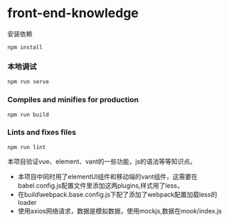 # front-end-knowledge

安装依赖

```
npm install
```

### 本地调试

```
npm run serve
```

### Compiles and minifies for production

```
npm run build
```

### Lints and fixes files

```
npm run lint
```


本项目验证vue、element、vant的一些功能，js的语法等等知识点。

* 本项目中同时用了elementUI组件和移动端的vant组件，这需要在babel.config.js配置文件里添加这两plugins,样式用了less，
* 在build\webpack.base.config.js下配了添加了webpack配置加载less的loader
* 使用axios网络请求，数据是模拟数据，使用mockjs,数据在mook/index.js
